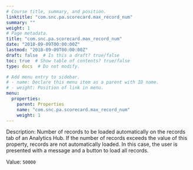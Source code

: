 ```yaml
---
# Course title, summary, and position.
linktitle: "com.snc.pa.scorecard.max_record_num"
summary: ""
weight: 1
# Page metadata.
title: "com.snc.pa.scorecard.max_record_num"
date: "2018-09-09T00:00:00Z"
lastmod: "2018-09-09T00:00:00Z"
draft: false  # Is this a draft? true/false
toc: true  # Show table of contents? true/false
type: docs  # Do not modify.

# Add menu entry to sidebar.
# - name: Declare this menu item as a parent with ID name.
# - weight: Position of link in menu.
menu:
  properties:
    parent: Properties
    name: "com.snc.pa.scorecard.max_record_num"
    weight: 1
---
```


Description: Number of records to be loaded automatically on the records tab of an Analytics Hub. If the number of records exceeds the value of this property, records are not automatically loaded. In this case, the user is presented with a message and a button to load all records.


Value: `50000`